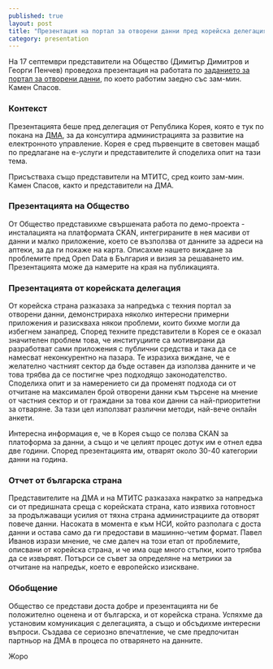 ```yaml
---
published: true
layout: post
title: "Презентация на портал за отворени данни пред корейска делегация в МС"
category: presentation
---
```


На 17 септември представители на Общество (Димитър Димитров и Георги Пенчев) проведоха презентация на работата по [заданието за портал за отворени данни](http://status.obshtestvo.bg/meetings/2014/08/19/sreshta-kamen-spassov-mtits.html), по което работим заедно със зам-мин. Камен Спасов.

### Контекст

Презентацията беше пред делегация от Република Корея, която е тук по покана на [ДМА](http://status.obshtestvo.bg/meetings/2014/08/26/sreshta-dma-opendata-opensource.html), за да консултира администрацията за развитие на електронното управление. Корея е сред първенците в световен мащаб по предлагане на е-услуги и представителите й споделиха опит на тази тема.

Присъстваха също представители на МТИТС, сред които зам-мин. Камен Спасов, както и представители на ДМА.

### Презентацията на Общество

От Общество представихме свършената работа по демо-проекта - инсталацията на платформата CKAN, интегрираните в нея масиви от данни и малко приложение, което се възползва от данните за адреси на аптеки, за да ги покаже на карта. Описахме нашето виждане за проблемите пред Open Data в България и визия за решаването им. Презентацията може да намерите на края на публикацията.

### Презентацията от корейската делегация

От корейска страна разказаха за напредъка с техния портал за отворени данни, демонстрираха няколко интересни примерни приложения и разискваха някои проблеми, които бихме могли да избегнем занапред. Според техните представители в Корея се е оказал значителен проблем това, че институциите са мотивирани да разработват сами приложения с публични средства и така да се намесват неконкурентно на пазара. Те изразиха виждане, че е желателно частният сектор да бъде оставен да използва данните и че това трябва да се постигне чрез подходящо законодателство. Споделиха опит и за намерението си да променят подхода си от отчитане на максимален брой отворени данни към търсене на мнение от частния сектор и от граждани за това кои данни са най-приоритетни за отваряне. За тази цел използват различни методи, най-вече онлайн анкети.

Интересна информация е, че в Корея също се ползва CKAN за платоформа за данни, а също и че целият процес дотук им е отнел едва две години. Според презентацията им, отварят около 30-40 категории данни на година.

### Отчет от българска страна

Представителите на ДМА и на МТИТС разказаха накратко за напредъка си от предишната среща с корейската страна, като изявиха готовност за продължаващи усилия от тяхна страна администрациите да отворят повече данни. Насоката в момента е към НСИ, който разполага с доста данни и остава само да ги предостави в машинно-четим формат. Павел Иванов изрази мнение, че сме далеч на този етап от проблемите, описвани от корейска страна, и че има още много стъпки, които трябва да се извървят. Потърси се съвет за определяне на метрики за отчитане на напредък, което е европейско изискване.

### Обобщение

Общество се представи доста добре и презентацията ни бе положително оценена и от българска, и от корейска страна. Успяхме да установим комуникация с делегацията, а също и обсъдихме интересни въпроси. Създава се сериозно впечатление, че сме предпочитан партньор на ДМА в процеса по отварянето на данните.

Жоро




<script async class="speakerdeck-embed" data-id="bd8a6de020250132fa3d463cb3105589" data-ratio="1.33333333333333" src="//speakerdeck.com/assets/embed.js"></script>

